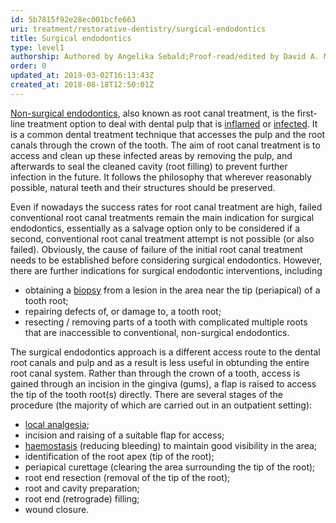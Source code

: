 ```yaml
---
id: 5b7815f92e28ec001bcfe663
uri: treatment/restorative-dentistry/surgical-endodontics
title: Surgical endodontics
type: level1
authorship: Authored by Angelika Sebald;Proof-read/edited by David A. Mitchell
order: 0
updated_at: 2019-03-02T16:13:43Z
created_at: 2018-08-18T12:50:01Z
---
```


<p><a href="/treatment/restorative-dentistry/endodontics">Non-surgical endodontics</a>,
    also known as root canal treatment, is the first-line treatment
    option to deal with dental pulp that is <a href="/treatment/other/medication/inflammation/more-info">inflamed</a>    or <a href="/diagnosis/a-z/infection">infected</a>.
    It is a common dental treatment technique that accesses the
    pulp and the root canals through the crown of the tooth.
    The aim of root canal treatment is to access and clean up
    these infected areas by removing the pulp, and afterwards
    to seal the cleaned cavity (root filling) to prevent further
    infection in the future. It follows the philosophy that wherever
    reasonably possible, natural teeth and their structures should
    be preserved.</p>
<p>Even if nowadays the success rates for root canal treatment are
    high, failed conventional root canal treatments remain the
    main indication for surgical endodontics, essentially as
    a salvage option only to be considered if a second, conventional
    root canal treatment attempt is not possible (or also failed).
    Obviously, the cause of failure of the initial root canal
    treatment needs to be established before considering surgical
    endodontics. However, there are further indications for surgical
    endodontic interventions, including</p>
<ul>
    <li>obtaining a <a href="/diagnosis/tests/biopsy">biopsy</a>        from a lesion in the area near the tip (periapical) of
        a tooth root;</li>
    <li>repairing defects of, or damage to, a tooth root;</li>
    <li>resecting / removing parts of a tooth with complicated multiple
        roots that are inaccessible to conventional, non-surgical
        endodontics.</li>
</ul>
<p>The surgical endodontics approach is a different access route
    to the dental root canals and pulp and as a result is less
    useful in obtunding the entire root canal system. Rather
    than through the crown of a tooth, access is gained through
    an incision in the gingiva (gums), a flap is raised to access
    the tip of the tooth root(s) directly. There are several
    stages of the procedure (the majority of which are carried
    out in an outpatient setting):</p>
<ul>
    <li><a href="/treatment/surgery/anaesthesia">local analgesia</a>;</li>
    <li>incision and raising of a suitable flap for access;</li>
    <li><a href="/treatment/other/bleeding/detailed">haemostasis</a>        (reducing bleeding) to maintain good visibility in the
        area;</li>
    <li>identification of the root apex (tip of the root);</li>
    <li>periapical curettage (clearing the area surrounding the tip
        of the root);</li>
    <li>root end resection (removal of the tip of the root);</li>
    <li>root and cavity preparation;</li>
    <li>root end (retrograde) filling;</li>
    <li>wound closure.</li>
</ul>
